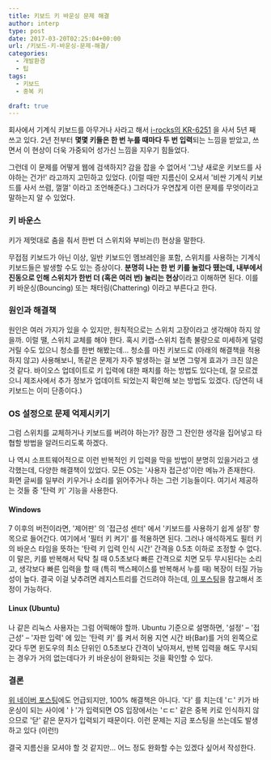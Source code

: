 ```yaml
---
title: 키보드 키 바운싱 문제 해결
author: interp
type: post
date: 2017-03-20T02:25:04+00:00
url: /키보드-키-바운싱-문제-해결/
categories:
  - 개발환경
  - 팁
tags:
  - 키보드
  - 중복 키

draft: true
---
```

회사에서 기계식 키보드를 아무거나 사라고 해서 [i-rocks의 KR-6251][1] 을 사서 5년 째 쓰고 있다. 2년 전부터 **몇몇 키들은 한 번 누를 때마다 두 번 입력**되는 느낌을 받았고, 쓰면서 이 현상이 더욱 가중되어 성가신 느낌을 지우기 힘들었다.

그런데 이 문제를 어떻게 웹에 검색하지? 감을 잡을 수 없어서 '그냥 새로운 키보드를 사야하는 건가!' 라고까지 고민하고 있었다. (이럴 때만 지름신이 오셔서 '비싼 기계식 키보드를 사서 쓰렴, 껄껄' 이라고 조언해준다.) 그러다가 우연찮게 이런 문제를 무엇이라고 말하는지 알 수 있었다.

### 키 바운스

키가 제멋대로 춤을 춰서 한번 더 스위치와 부비는(!) 현상을 말한다.

무접점 키보드가 아닌 이상, 일반 키보드인 멤브레인을 포함, 스위치를 사용하는 기계식 키보드들은 발생할 수도 있는 증상이다. **분명히 나는 한 번 키를 눌렀다 뗐는데, 내부에서 진동으로 인해 스위치가 한번 더 (혹은 여러 번) 눌리는 현상**이라고 이해하면 된다. 이를 키 바운싱(Bouncing) 또는 채터링(Chattering) 이라고 부른다고 한다.

### 원인과 해결책

원인은 여러 가지가 있을 수 있지만, 원칙적으로는 스위치 고장이라고 생각해야 하지 않을까. 이럴 땔, 스위치 교체를 해야 한다. 혹시 키캡-스위치 접촉 불량으로 미세하게 덜렁거릴 수도 있으니 청소를 한번 해봤는데&#8230; 청소를 마친 키보드로 (아래의 해결책을 적용하지 않고) 사용해보니, 똑같은 문제가 자주 발생하는 걸 보면 그렇게 효과가 크진 않은 것 같다. 바이오스 업데이트로 키 입력에 대한 패치를 하는 방법도 있다는데, 잘 모르겠으니 제조사에서 추가 정보가 업데이트 되었는지 확인해 보는 방법도 있겠다. (당연히 내 키보드는 이미 단종이다.)

### OS 설정으로 문제 억제시키기

그럼 스위치를 교체하거나 키보드를 버려야 하는가? 잠깐 그 잔인한 생각을 집어넣고 타협할 방법을 알려드리도록 하겠다.

나 역시 소프트웨어적으로 이런 반복적인 키 입력을 막을 방법이 분명히 있을거라고 생각했는데, 다양한 해결책이 있었다. 모든 OS는 '사용자 접근성'이란 메뉴가 존재한다. 화면 글씨를 일부러 키우거나 소리를 읽어주거나 하는 그런 기능들이다. 여기서 제공하는 것들 중 '탄력 키' 기능을 사용한다.

#### Windows

7 이후의 버전이라면, '제어판' 의 '접근성 센터' 에서 '키보드를 사용하기 쉽게 설정' 항목으로 들어간다. 여기에서 '필터 키 켜기' 를 적용하면 된다. 그러나 애석하게도 필터 키의 바운스 타임을 뜻하는 '탄력 키 입력 인식 시간' 간격을 0.5초 이하로 조정할 수 없다. 이 말은, 키를 반복해서 탁탁 칠 때 0.5초보다 빠른 간격으로 치면 모두 무시된다는 소리고, 생각보다 빠른 입력을 할 때 (특히 백스페이스를 반복해서 누를 때) 복장이 터질 가능성이 높다. 결국 이걸 낮추려면 레지스트리를 건드려야 하는데, [이 포스팅][2]을 참고해서 조정이 가능하다.

#### Linux (Ubuntu)

나 같은 리눅스 사용자는 그럼 어떡해야 할까. Ubuntu 기준으로 설명하면, '설정' &#8211; '접근성' &#8211; '자판 입력' 에 있는 '탄력 키' 를 켜서 허용 지연 시간 바(Bar)를 거의 왼쪽으로 갖다 두면 윈도우의 최소 단위인 0.5초보다 간격이 낮아져서, 반복 입력을 해도 무시되는 경우가 거의 없는데다가 키 바운싱이 완화되는 것을 확인할 수 있다.

### 결론

[위 네이버 포스팅][2]에도 언급되지만, 100% 해결책은 아니다. '다' 를 치는데 'ㄷ' 키가 바운싱이 되는 사이에 'ㅏ'가 입력되면 OS 입장에서는 'ㄷㄷ' 같은 중복 키로 인식하지 않으므로 '닫' 같은 문자가 입력되기 때문이다. 이런 문제는 지금 포스팅을 쓰는데도 발생하고 있다 (이런!)

결국 지름신을 모셔야 할 것 같지만&#8230; 어느 정도 완화할 수는 있겠다 싶어서 작성한다.

 [1]: http://prod.danawa.com/info/?pcode=1458635
 [2]: http://m.blog.naver.com/dondek77/140178945548
